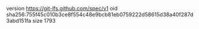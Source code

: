 version https://git-lfs.github.com/spec/v1
oid sha256:755f45c010b3ce8f554c48e9bcb81eb0759222d58615d38a40f287d3abd151fa
size 1793
